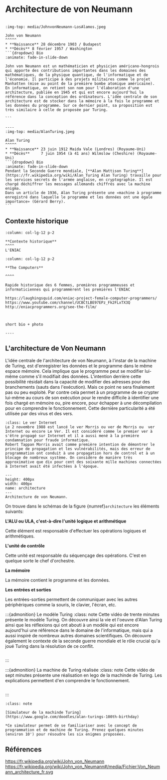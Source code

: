 Architecture de von Neumann
===========================

````{panels}

:img-top: media/JohnvonNeumann-LosAlamos.jpeg

John von Neumann
^^^^^
* **Naissance** 28 décembre 1903 / Budapest 
* **Décès** 8 février 1957 / Washington 
```{dropdown} Bio
:animate: fade-in-slide-down

John von Neumann est un mathématicien et physicien américano-hongrois qui apporte des contributions importantes dans les domaines des mathématiques, de la physique quantique, de l'informatique et de l'économie. Il participe à des projets militaires comme le projet Manhatten (mise au point de la première bombe atomique américaine).
En informatique, on retient son nom pour l'élaboration d'une architecture, publiée en 1945 et qui est encore aujourd'hui la référence dans la conception des ordinateurs. L'idée centrale de son architecture est de stocker dans la mémoire à la fois le programme et les données du programme. Sur ce dernier point, sa proposition est très similaire à celle de proposée par Turing.

```

----
:img-top: media/AlanTuring.jpeg

Alan Turing
^^^^^
* **Naissance** 23 juin 1912 Maida Vale (Londres) (Royaume-Uni) 
* **Décès** 	7 juin 1954 (à 41 ans) Wilmslow (Cheshire) (Royaume-Uni) 
```{dropdown} Bio
:animate: fade-in-slide-down
Pendant la Seconde Guerre mondiale, [**Alan Mattison Turing**](https://fr.wikipedia.org/wiki/Alan_Turing Alan Turing) travaille pour les services secrets de l'armée anglaise, en cryptographie. Il est chargé déchiffrer les messages allemands chiffrés avec la machine enigma.
Dans un article de 1936, Alan Turing présente une «machine à programme enregistré dans laquelle le programme et les données ont une égale importance» (Gérard Berry).
```

````
## Contexte historique

````{panels}
:column: col-lg-12 p-2

**Contexte historique**
^^^^
L'ENIAC

````

````{panels}
:column: col-lg-12 p-2

**The Computers**

^^^^

Rapide historique des 6 femmes, premières programmeuses et informaticiennes qui programmèrent les premières l'ENIAC

https://laughingsquid.com/eniac-project-female-computer-programmers/
https://www.youtube.com/channel/UCBCtLBE97EPz_Fk2FLxTX3Q
http://eniacprogrammers.org/see-the-film/



short bio + photo

----
````

## L'architecture de Von Neumann
L'idée centrale de l'architecture de von Neumann, à l'instar de la machine de Turing, est d'enregistrer les données et le programme dans le même espace mémoire. Cela implique que le programme peut se modifier lui-même comme s'il modifiait des données. L'intention derrière cette possibilité résidait dans la capacité de modifier des adresses pour des branchements (sauts dans l'exécution). Mais ce point ne sera finalement pas ou peu exploité. Par contre cela permet à un programme de se crypter lui-même au cours de son exécution pour le rendre difficile à identifier une fois chargé en mémoire ou, pire encore, pour échapper à une décompilation pour en comprendre le fonctionnement. Cette dernière  particularité a été utilisée par des virus et des vers.

```{admonition} Anecdote
:class: Le ver Internet
Le 2 novembre 1988 est lancé le ver Morris ou ver de Morris ou  ver Internet ou encore Le Ver. Il est considéré comme le premier ver à s'être propagé sur Internet et il a aussi mené à la première condamnation pour fraude informatique.
Robert Tappan Morris avait comme première intention de démontrer le principe de propagation et les vulnérabilités, mais des erreur de programmation ont conduit à une propagation hors de control et à un blocage de nombreux système. On considère de manière très approximative que dix pour cent des soixante mille machines connectées à Internet avait été infectées à l'époque.

```

```{figure} media/Von_Neumann_architecture_fr.svg 
---
height: 400px
width: 400px
name: architecture
---
Architecture de von Neumann.
```

On trouve dans le schémas de la figure {numref}`architecture` les éléments suivants:

**L'ALU ou ULA, c'est-à-dire l'unité logique et arithmétique**

Cette élément est responsable d'effectuer les opérations logiques et arithmétiques.

**L'unité de contrôle**

Cette unité est responsable du séquençage des opérations. C'est en quelque sorte le chef d'orchestre.

**La mémoire**

La mémoire contient le programme et les données.

**Les entrées et sorties**

Les entrées-sorties permettent de communiquer avec les autres périphériques comme la souris, le clavier, l'écran, etc.


:::{admonition} Le modèle Turing
:class: note
Cette vidéo de trente minutes présente le modèle Turing. On découvre ainsi la vie et l'oeuvre d'Alan Turing ainsi que les réflexions qui ont abouti à un modèle qui est encore aujourd'hui une référence dans le domaine de l'informatique, mais qui a aussi inspiré de nombreux autres domaines scientifiques. On découvre également le contexte de la seconde guerre mondiale et le rôle crucial qu'a joué Turing dans la résolution de ce conflit.
```{cnrs} pUV9f15n
```
:::

:::{admonition} La machine de Turing réalisée
:class: note
Cette vidéo de sept minutes présente une réalisation en lego de la machinde de Turing. Les explications permettent d'en comprendre le fonctionnement.
```{cnrs} 0st7M134
```
:::

```{admonition} Activité
:class: note

[Simulateur de la machinde Turing](https://www.google.com/doodles/alan-turings-100th-birthday)

*Ce simulateur permet de se familiariser avec le concept de programmation et de machine de Turing. Prenez quelques minutes (environ 10') pour résoudre les six enigmes proposées.

```



## Références

https://fr.wikipedia.org/wiki/John_von_Neumann
https://fr.wikipedia.org/wiki/John_von_Neumann#/media/Fichier:Von_Neumann_architecture_fr.svg